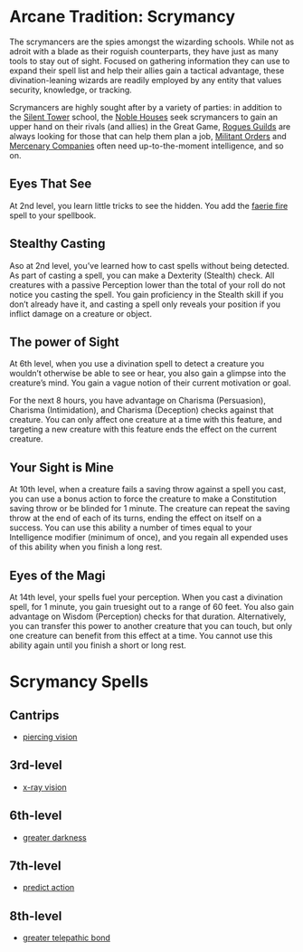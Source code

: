 # Arcane Tradition: Scrymancy
The scrymancers are the spies amongst the wizarding schools. While not as adroit with a blade as their roguish counterparts, they have just as many tools to stay out of sight. Focused on gathering information they can use to expand their spell list and help their allies gain a tactical advantage, these divination-leaning wizards are readily employed by any entity that values security, knowledge, or tracking.

Scrymancers are highly sought after by a variety of parties: in addition to the [Silent Tower](../../Organizations/MageSchools/SilentTower.md) school, the [Noble Houses](../../Organizations/Houses/Houses.md) seek scrymancers to gain an upper hand on their rivals (and allies) in the Great Game, [Rogues Guilds](../../Organizations/RoguesGuilds/RoguesGuilds.md) are always looking for those that can help them plan a job, [Militant Orders](../../Organizations/MilitantOrders/MilitantOrders.md) and [Mercenary Companies](../../Organizations/MercCompanies/MercCompanies.md) often need up-to-the-moment intelligence, and so on.  

## Eyes That See
At 2nd level, you learn little tricks to see the hidden. You add the [faerie fire](/Magic/Spells/faerie-fire.md) spell to your spellbook.

## Stealthy Casting
Aso at 2nd level, you’ve learned how to cast spells without being detected. As part of casting a spell, you can make a Dexterity (Stealth) check. All creatures with a passive Perception lower than the total of your roll do not notice you casting the spell. You gain proficiency in the Stealth skill if you don’t already have it, and casting a spell only reveals your position if you inflict damage on a creature or object.

## The power of Sight
At 6th level, when you use a divination spell to detect a creature you wouldn’t otherwise be able to see or hear, you also gain a glimpse into the creature’s mind. You gain a vague notion of their current motivation or goal.

For the next 8 hours, you have advantage on Charisma (Persuasion), Charisma (Intimidation), and Charisma (Deception) checks against that creature. You can only affect one creature at a time with this feature, and targeting a new creature with this feature ends the effect on the current creature.

## Your Sight is Mine
At 10th level, when a creature fails a saving throw against a spell you cast, you can use a bonus action to force the creature to make a Constitution saving throw or be blinded for 1 minute. The creature can repeat the saving throw at the end of each of its turns, ending the effect on itself on a success. You can use this ability a number of times equal to your Intelligence modifier (minimum of once), and you regain all expended uses of this ability when you finish a long rest.

## Eyes of the Magi
At 14th level, your spells fuel your perception. When you cast a divination spell, for 1 minute, you gain truesight out to a range of 60 feet. You also gain advantage on Wisdom (Perception) checks for that duration. Alternatively, you can transfer this power to another creature that you can touch, but only one creature can benefit from this effect at a time. You cannot use this ability again until you finish a short or long rest.

# Scrymancy Spells

## Cantrips
* [piercing vision](/Magic/Spells/piercing-vision.md)

## 3rd-level
* [x-ray vision](/Magic/Spells/x-ray-vision.md)

## 6th-level
* [greater darkness](/Magic/Spells/greater-darkness.md)

## 7th-level
* [predict action](/Magic/Spells/predict-action.md)

## 8th-level
* [greater telepathic bond](/Magic/Spells/greater-telepathic-bond.md)

